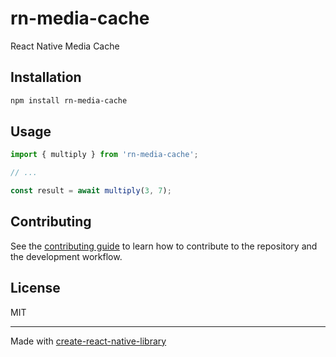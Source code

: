# rn-media-cache

React Native Media Cache

## Installation

```sh
npm install rn-media-cache
```

## Usage

```js
import { multiply } from 'rn-media-cache';

// ...

const result = await multiply(3, 7);
```

## Contributing

See the [contributing guide](CONTRIBUTING.md) to learn how to contribute to the repository and the development workflow.

## License

MIT

---

Made with [create-react-native-library](https://github.com/callstack/react-native-builder-bob)
